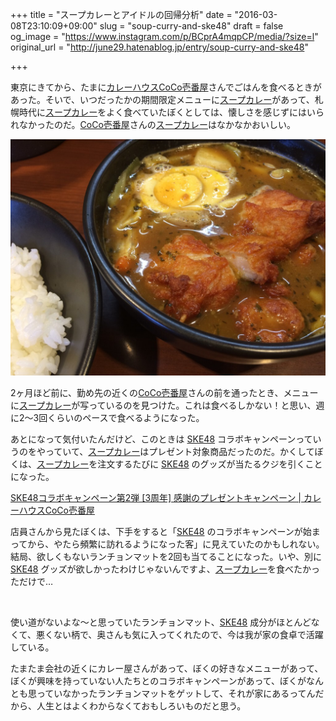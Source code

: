 +++
title = "スープカレーとアイドルの回帰分析"
date = "2016-03-08T23:10:09+09:00"
slug = "soup-curry-and-ske48"
draft = false
og_image = "https://www.instagram.com/p/BCprA4mqpCP/media/?size=l"
original_url = "http://june29.hatenablog.jp/entry/soup-curry-and-ske48"

+++

<p>東京にきてから、たまに<a href="http://www.ichibanya.co.jp/index.html">カレーハウスCoCo壱番屋</a>さんでごはんを食べるときがあった。そいで、いつだったかの期間限定メニューに<a class="keyword" href="http://d.hatena.ne.jp/keyword/%A5%B9%A1%BC%A5%D7%A5%AB%A5%EC%A1%BC">スープカレー</a>があって、札幌時代に<a class="keyword" href="http://d.hatena.ne.jp/keyword/%A5%B9%A1%BC%A5%D7%A5%AB%A5%EC%A1%BC">スープカレー</a>をよく食べていたぼくとしては、懐しさを感じずにはいられなかったのだ。<a class="keyword" href="http://d.hatena.ne.jp/keyword/CoCo%B0%ED%C8%D6%B2%B0">CoCo壱番屋</a>さんの<a class="keyword" href="http://d.hatena.ne.jp/keyword/%A5%B9%A1%BC%A5%D7%A5%AB%A5%EC%A1%BC">スープカレー</a>はなかなかおいしい。</p>

<p><span itemscope itemtype="http://schema.org/Photograph"><img src="/post/2016/03/08/soup-curry-and-ske48-20151208132024.jpg" alt="f:id:june29:20151208132024j:plain" title="f:id:june29:20151208132024j:plain" class="hatena-fotolife" itemprop="image"></span></p>

<p>2ヶ月ほど前に、勤め先の近くの<a class="keyword" href="http://d.hatena.ne.jp/keyword/CoCo%B0%ED%C8%D6%B2%B0">CoCo壱番屋</a>さんの前を通ったとき、メニューに<a class="keyword" href="http://d.hatena.ne.jp/keyword/%A5%B9%A1%BC%A5%D7%A5%AB%A5%EC%A1%BC">スープカレー</a>が写っているのを見つけた。これは食べるしかない！と思い、週に2〜3回くらいのペースで食べるようになった。</p>

<p>あとになって気付いたんだけど、このときは <a class="keyword" href="http://d.hatena.ne.jp/keyword/SKE48">SKE48</a> コラボキャンペーンっていうのをやっていて、<a class="keyword" href="http://d.hatena.ne.jp/keyword/%A5%B9%A1%BC%A5%D7%A5%AB%A5%EC%A1%BC">スープカレー</a>はプレゼント対象商品だったのだ。かくしてぼくは、<a class="keyword" href="http://d.hatena.ne.jp/keyword/%A5%B9%A1%BC%A5%D7%A5%AB%A5%EC%A1%BC">スープカレー</a>を注文するたびに <a class="keyword" href="http://d.hatena.ne.jp/keyword/SKE48">SKE48</a> のグッズが当たるクジを引くことになった。</p>

<p><a href="https://www.ichibanya.co.jp/campaign/ske48_present2015/">SKE48コラボキャンペーン第2弾 [3周年] 感謝のプレゼントキャンペーン | カレーハウスCoCo壱番屋</a></p>

<p>店員さんから見たぼくは、下手をすると「<a class="keyword" href="http://d.hatena.ne.jp/keyword/SKE48">SKE48</a> のコラボキャンペーンが始まってから、やたら頻繁に訪れるようになった客」に見えていたのかもしれない。結局、欲しくもないランチョンマットを2回も当てることになった。いや、別に <a class="keyword" href="http://d.hatena.ne.jp/keyword/SKE48">SKE48</a> グッズが欲しかったわけじゃないんですよ、<a class="keyword" href="http://d.hatena.ne.jp/keyword/%A5%B9%A1%BC%A5%D7%A5%AB%A5%EC%A1%BC">スープカレー</a>を食べたかっただけで…</p>

<p><a href="https://www.instagram.com/p/BCprA4mqpCP/"><img src="https://www.instagram.com/p/BCprA4mqpCP/media/?size=l" alt=""></a></p>

<p>使い道がないよな〜と思っていたランチョンマット、<a class="keyword" href="http://d.hatena.ne.jp/keyword/SKE48">SKE48</a> 成分がほとんどなくて、悪くない柄で、奥さんも気に入ってくれたので、今は我が家の食卓で活躍している。</p>

<p>たまたま会社の近くにカレー屋さんがあって、ぼくの好きなメニューがあって、ぼくが興味を持っていない人たちとのコラボキャンペーンがあって、ぼくがなんとも思っていなかったランチョンマットをゲットして、それが家にあるってんだから、人生とはよくわからなくておもしろいものだと思う。</p>